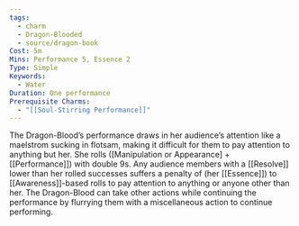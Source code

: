 ```yaml
---
tags:
  - charm
  - Dragon-Blooded
  - source/dragon-book
Cost: 5m
Mins: Performance 5, Essence 2
Type: Simple
Keywords:
  - Water
Duration: One performance
Prerequisite Charms:
  - "[[Soul-Stirring Performance]]"
---
```

The Dragon-Blood’s performance draws in her audience’s attention like a maelstrom sucking in flotsam, making it difficult for them to pay attention to anything but her. She rolls ([Manipulation or Appearance] + [[Performance]]) with double 9s. Any audience members with a [[Resolve]] lower than her rolled successes suffers a penalty of (her [[Essence]]) to [[Awareness]]-based rolls to pay attention to anything or anyone other than her. The Dragon-Blood can take other actions while continuing the performance by flurrying them with a miscellaneous action to continue performing.